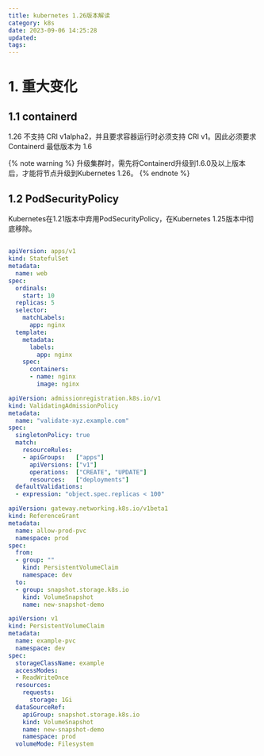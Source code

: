 ```yaml
---
title: kubernetes 1.26版本解读
category: k8s
date: 2023-09-06 14:25:28
updated:
tags:
---
```


<!-- more -->

# 1. 重大变化

## 1.1 containerd

1.26 不支持 CRI v1alpha2，并且要求容器运行时必须支持 CRI v1。因此必须要求 Containerd 最低版本为 1.6

{% note warning %}
    升级集群时，需先将Containerd升级到1.6.0及以上版本后，才能将节点升级到Kubernetes 1.26。
{% endnote %}

## 1.2 PodSecurityPolicy

Kubernetes在1.21版本中弃用PodSecurityPolicy，在Kubernetes 1.25版本中彻底移除。


## 

```yaml
apiVersion: apps/v1
kind: StatefulSet
metadata:
  name: web
spec:
  ordinals:
    start: 10
  replicas: 5
  selector:
    matchLabels:
      app: nginx
  template:
    metadata:
      labels:
        app: nginx
    spec:
      containers:
      - name: nginx
        image: nginx
```

```yaml
apiVersion: admissionregistration.k8s.io/v1
kind: ValidatingAdmissionPolicy
metadata:
  name: "validate-xyz.example.com"
spec:
  singletonPolicy: true
  match:
    resourceRules:
    - apiGroups:   ["apps"]
      apiVersions: ["v1"]
      operations:  ["CREATE", "UPDATE"]
      resources:   ["deployments"]
  defaultValidations:
  - expression: "object.spec.replicas < 100"
```


```yaml
apiVersion: gateway.networking.k8s.io/v1beta1
kind: ReferenceGrant
metadata:
  name: allow-prod-pvc
  namespace: prod
spec:
  from:
  - group: ""
    kind: PersistentVolumeClaim
    namespace: dev
  to:
  - group: snapshot.storage.k8s.io
    kind: VolumeSnapshot
    name: new-snapshot-demo
```


```yaml
apiVersion: v1
kind: PersistentVolumeClaim
metadata:
  name: example-pvc
  namespace: dev
spec:
  storageClassName: example
  accessModes:
  - ReadWriteOnce
  resources:
    requests:
      storage: 1Gi
  dataSourceRef:
    apiGroup: snapshot.storage.k8s.io
    kind: VolumeSnapshot
    name: new-snapshot-demo
    namespace: prod
  volumeMode: Filesystem
```